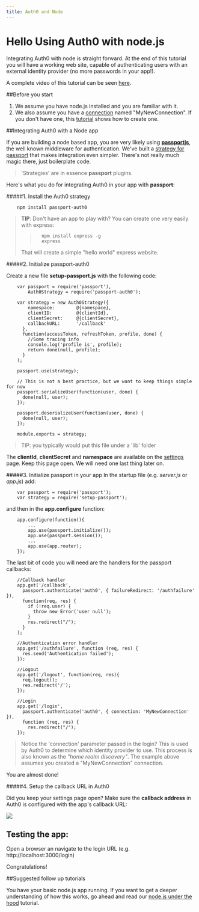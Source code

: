 ```yaml
---
title: Auth0 and Node
---
```

# Hello Using Auth0 with node.js

Integrating Auth0 with node is straight forward. At the end of this tutorial you will have a working web site, capable of authenticating users with an external identity provider (no more passwords in your app!).

A complete video of this tutorial can be seen [here](http://a0-nodejs-tutorial-video).

##Before you start

1. We assume you have node.js installed and you are familiar with it.
2. We also assume you have a [connection](https://app.auth0.com/#/connections) named "MyNewConnection". If you don't have one, this [tutorial](a0-createconnection) shows how to create one.

##Integrating Auth0 with a Node app

If you are building a node based app, you are very likely using [__passportjs__](http://passportjs.org/), the well known middleware for authentication. We've built a [strategy for passport](https://github.com/qraftlabs/passport-auth0) that makes integration even simpler. There's not really much magic there, just boilerplate code.

> 'Strategies' are in essence __passport__ plugins. 

Here's what you do for integrating Auth0 in your app with __passport__:

#####1. Install the Auth0 strategy

        npm install passport-auth0

> __TIP__: Don't have an app to play with? You can create one very easily with express:
>>       npm install express -g
>>       express 
> That will create a simple "hello world" express website.

#####2. Initialize passport-auth0

Create a new file __setup-passport.js__ with the following code:

        var passport = require('passport'),
            Auth0Strategy = require('passport-auth0');
        
        var strategy = new Auth0Strategy({
            namespace:        @{namespace},
            clientID:         @{clientId},
            clientSecret:     @{clientSecret},
            callbackURL:      '/callback'
          },
          function(accessToken, refreshToken, profile, done) {
            //Some tracing info
            console.log('profile is', profile);
            return done(null, profile);
          }
        );
        
        passport.use(strategy);
        
        // This is not a best practice, but we want to keep things simple for now
        passport.serializeUser(function(user, done) {
          done(null, user); 
        });
        
        passport.deserializeUser(function(user, done) {
          done(null, user);
        });
        
        module.exports = strategy; 

> TIP: you typically would put this file under a 'lib' folder

The __clientId__, __clientSecret__ and __namespace__ are available on the [settings](https://app.auth0.com/#/settings) page. Keep this page open. We will need one last thing later on.


#####3. Initialize passport in your app
In the startup file (e.g. _server.js_ or _app.js_) add:

        var passport = require('passport');
        var strategy = require('setup-passport');

and then in the __app.configure__ function:

        app.configure(function(){
            ...
            app.use(passport.initialize());
            app.use(passport.session());
            ...
            app.use(app.router);
        });

The last bit of code you will need are the handlers for the passport callbacks:

        //Callback handler
        app.get('/callback', 
          passport.authenticate('auth0', { failureRedirect: '/authfailure' }), 
          function(req, res) {
            if (!req.user) {
              throw new Error('user null');
            }
            res.redirect("/");
          }
        );
        
        //Authentication error handler
        app.get('/authfailure', function (req, res) {
          res.send('Authentication failed');
        });
        
        //Logout
        app.get('/logout', function(req, res){
          req.logout();
          res.redirect('/');
        });
        
        //Login
        app.get('/login', 
          passport.authenticate('auth0', { connection: 'MyNewConnection' }), 
          function (req, res) {
            res.redirect("/");
        });

> Notice the 'connection' parameter passed in the login? This is used by Auth0 to determine which identity provider to use. This process is also known as the _"home realm discovery"_. The example above assumes you created a "MyNewConnection" connection.  

You are almost done! 

#####4. Setup the callback URL in Auth0

Did you keep your settings page open? Make sure the __callback address__ in Auth0 is configured with the app's callback URL:

![](http://markdownr.blob.core.windows.net/images/9043628631.png)

## Testing the app:

Open a browser an navigate to the login URL (e.g. http://localhost:3000/login)

Congratulations! 

##Suggested follow up tutorials

You have your basic node.js app running. If you want to get a deeper understanding of how this works, go ahead and read our [node.js under the hood](a0-node-underthehood) tutorial.